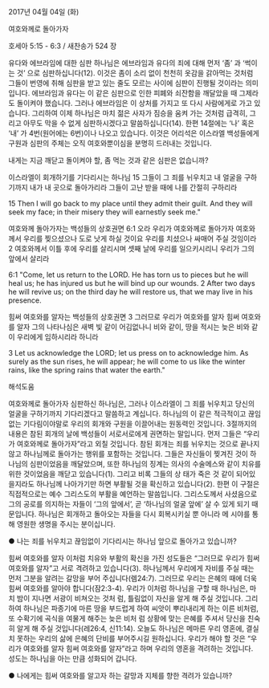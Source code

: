 2017년 04월 04일 (화)

여호와께로 돌아가자



호세아 5:15 - 6:3 / 새찬송가 524 장


유다와 에브라임에 대한 심판
하나님은 에브라임과 유다의 죄에 대해 먼저 ‘좀’ 과 ‘썩이는 것’ 으로 심판하십니다(12). 이것은 좀이 소리 없이 천천히 옷감을 갉아먹는 것처럼 그들이 번영에 취해 심판을 받고 있는 줄도 모르는 사이에 심판이 진행될 것이라는 의미입니다. 에브라임과 유다는 이 같은 심판으로 인한 피폐와 쇠잔함을 깨달았을 때 그제라도 돌이켜야 했습니다. 그러나 에브라임은 이 상처를 가지고 또 다시 사람에게로 가고 있습니다. 그리하여 이제 하나님은 마치 젊은 사자가 짐승을 움켜 가는 것처럼 급격히, 그리고 아무도 막을 수 없게 심판하시겠다고 말씀하십니다(14). 한편 14절에는 ‘나’ 혹은 ‘내’ 가 4번(원어에는 6번)이나 나오고 있습니다. 이것은 어리석은 이스라엘 백성들에게 구원과 심판의 주체는 오직 여호와뿐이심을 분명히 드러내는 것입니다.

내게는 지금 깨닫고 돌이켜야 할, 좀 먹는 것과 같은 심판은 없습니까?

이스라엘이 회개하기를 기다리시는 하나님
15 그들이 그 죄를 뉘우치고 내 얼굴을 구하기까지 내가 내 곳으로 돌아가리라 그들이 고난 받을 때에 나를 간절히 구하리라

15 Then I will go back to my place until they admit their guilt. And they will seek my face; in their misery they will earnestly seek me."

여호와께 돌아가자는 백성들의 상호권면
6:1 오라 우리가 여호와께로 돌아가자 여호와께서 우리를 찢으셨으나 도로 낫게 하실 것이요 우리를 치셨으나 싸매어 주실 것임이라 2 여호와께서 이틀 후에 우리를 살리시며 셋째 날에 우리를 일으키시리니 우리가 그의 앞에서 살리라

6:1 "Come, let us return to the LORD. He has torn us to pieces but he will heal us; he has injured us but he will bind up our wounds. 2 After two days he will revive us; on the third day he will restore us, that we may live in his presence.

힘써 여호와를 알자는 백성들의 상호권면
3 그러므로 우리가 여호와를 알자 힘써 여호와를 알자 그의 나타나심은 새벽 빛 같이 어김없나니 비와 같이, 땅을 적시는 늦은 비와 같이 우리에게 임하시리라 하니라

3 Let us acknowledge the LORD; let us press on to acknowledge him. As surely as the sun rises, he will appear; he will come to us like the winter rains, like the spring rains that water the earth."

해석도움





여호와께로 돌아가자
심판하신 하나님은, 그러나 이스라엘이 그 죄를 뉘우치고 당신의 얼굴을 구하기까지 기다리겠다고 말씀하고 계십니다. 하나님의 이 같은 적극적이고 끊임없는 기다림이야말로 우리의 회개와 구원을 이끌어내는 원동력인 것입니다. 3절까지의 내용은 참된 회개의 날에 백성들이 서로서로에게 권면하는 말입니다. 먼저 그들은 “우리가 여호와께로 돌아가자”라고 외칠 것입니다. 참된 회개는 죄를 뉘우치는 것으로 끝나지 않고 하나님께로 돌아가는 행위를 포함하는 것입니다. 그들은 자신들이 찢겨진 것이 하나님의 심판이었음을 깨달았으며, 또한 하나님의 징계는 의사의 수술메스와 같이 치유를 위한 것이었음을 깨닫고 있습니다(1). 그리고 비록 그들의 상
태가 죽은 것 같이 되어있을지라도 하나님께 나아가기만 하면 부활될 것을 확신하고 있습니다(2). 한편 이 구절은 직접적으로는 예수 그리스도의 부활을 예언하는 말씀입니다. 그리스도께서 사셨음으로 그의 공로를 의지하는 자들이 ‘그의 앞에서’, 곧 ‘하나님의 얼굴 앞에’ 살 수 있게 되기 때문입니다. 하나님은 회개하고 돌아오는 자들을 다시 회복시키실 뿐 아니라 메
시야를 통해 영원한 생명을 주시는 분이십니다.

● 나는 죄를 뉘우치고 끊임없이 기다리시는 하나님 앞으로 돌아가고 있습니까?

힘써 여호와를 알자
이처럼 치유와 부활의 확신을 가진 성도들은 “그러므로 우리가 힘써 여호와를 알자”고 서로 격려하고 있습니다(3). 하나님께서 우리에게 자비를 주실 때는 먼저 그분을 알려는 갈망을 부어 주십니다(렘24:7). 그러므로 우리는 은혜의 때에 더욱 힘써 여호와를 알아야 합니다(잠2:3-4). 우리가 이처럼 하나님을 구할 때 하나님은, 마치 밤이 지나면 서광이 비쳐오는 것처
럼, 틀림없이 자신을 알게 해 주실 것입니다. 그리하여 하나님은 파종기에 마른 땅을 부드럽게 하여 씨앗이 뿌리내리게 하는 이른 비처럼, 또 수확기에 곡식을 여물게 해주는 늦은 비처
럼 상황에 맞는 은혜를 주셔서 당신을 친숙히 알게 해 주실 것입니다(레26:4, 신11:14). 오늘도 하나님은 메마른 우리 영혼에, 결실치 못하는 우리의 삶에 은혜의 단비를 부어주시길 원하십니다. 우리가 해야 할 것은 “우리가 여호와를 알자 힘써 여호와를 알자”라고 하며 우리의 영혼을 격려하는 것입니다. 성도는 하나님을 아는 만큼 성화되어 갑니다.

● 나에게는 힘써 여호와를 알고자 하는 갈망과 지체를 향한 격려가 있습니까?